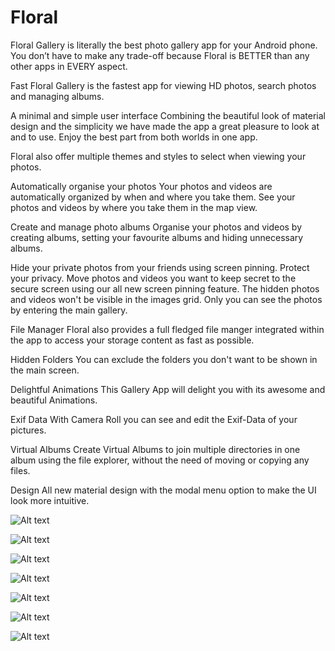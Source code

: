 # Floral

Floral Gallery is literally the best photo gallery app for your Android phone. You don’t have to make any trade-off because Floral  is BETTER than any other apps in EVERY aspect.

Fast
Floral Gallery is the fastest app for viewing HD photos, search photos and managing albums.

A minimal and simple user interface
Combining the beautiful look of material design and the simplicity we have made the app a great pleasure to look at and to use. Enjoy the best part from both worlds in one app.

Floral also offer multiple themes and styles to select when viewing your photos.

Automatically organise your photos
Your photos and videos are automatically organized by when and where you take them.
See your photos and videos by where you take them in the map view.

Create and manage photo albums
Organise your photos and videos by creating albums, setting your favourite albums and hiding unnecessary albums.


Hide your private photos from your friends using screen pinning.
Protect your privacy. Move photos and videos you want to keep secret to the secure screen using our all new screen pinning feature. The hidden photos and videos won't be visible in the images grid. Only you can see the photos by entering the main gallery.

File Manager
Floral also provides a full fledged file manger integrated within the app to access  your storage content as fast as possible.

Hidden Folders
You can  exclude the folders you don't want to be shown in the main screen.

Delightful Animations
This Gallery App will delight you with its awesome and beautiful Animations.

Exif Data
With Camera Roll you can see and edit the Exif-Data of your pictures.

Virtual Albums
Create Virtual Albums to join multiple directories in one album using the file explorer, without the need of moving or copying any files.

Design
All new material design with the modal menu option to make the UI look more intuitive.

![Alt text](https://raw.githubusercontent.com/vidit135g/Floral/master/sl1.png?raw=true "Title")

![Alt text](https://raw.githubusercontent.com/vidit135g/Floral/master/sl2.png?raw=true "Title")

![Alt text](https://raw.githubusercontent.com/vidit135g/Floral/master/sl3.png?raw=true "Title")

![Alt text](https://raw.githubusercontent.com/vidit135g/Floral/master/sl4.png?raw=true "Title")

![Alt text](https://raw.githubusercontent.com/vidit135g/Floral/master/sl5.png?raw=true "Title")

![Alt text](https://raw.githubusercontent.com/vidit135g/Floral/master/sl6.png?raw=true "Title")

![Alt text](https://raw.githubusercontent.com/vidit135g/Floral/master/sl7.png?raw=true "Title")

